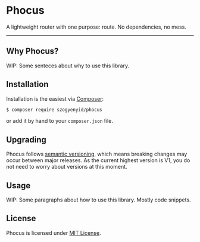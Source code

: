 # Phocus
A lightweight router with one purpose: route. No dependencies, no mess.

------

## Why Phocus?

WIP: Some senteces about why to use this library.

## Installation

Installation is the easiest via [Composer](https://getcomposer.org/):

```bash
$ composer require szogyenyid/phocus
```

or add it by hand to your `composer.json` file.

## Upgrading

Phocus follows [semantic versioning](https://semver.org/), which means breaking changes may occur between major releases. As the current highest version is V1, you do not need to worry about versions at this moment.


## Usage

WIP: Some paragraphs about how to use this library. Mostly code snippets.

## License

Phocus is licensed under [MIT License](LICENSE).